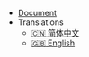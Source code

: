 - [Document](https://github.com/SmallJiu/Document)
- Translations
  - [:cn: 简体中文](/)
  - [:uk: English](/en_us/)
